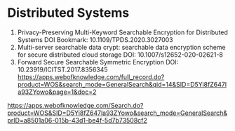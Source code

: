 # Distributed Systems
1.  Privacy-Preserving Multi-Keyword Searchable Encryption for Distributed Systems
    DOI Bookmark: 10.1109/TPDS.2020.3027003
2.  Multi-server searchable data crypt: searchable data encryption scheme for secure distributed cloud storage
    DOI: 10.1007/s12652-020-02621-8
3. Forward Secure Searchable Symmetric Encryption
    DOI: 10.23919/ICITST.2017.8356345
https://apps.webofknowledge.com/full_record.do?product=WOS&search_mode=GeneralSearch&qid=14&SID=D5Yi8fZ647la93ZYowo&page=1&doc=2

https://apps.webofknowledge.com/Search.do?product=WOS&SID=D5Yi8fZ647la93ZYowo&search_mode=GeneralSearch&prID=a8501a06-015b-43d1-be4f-5d7b73508cf2